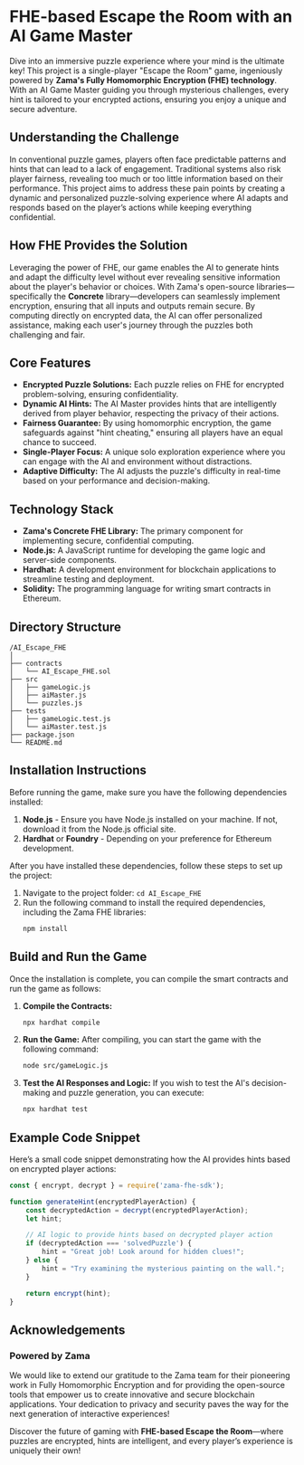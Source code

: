 # FHE-based Escape the Room with an AI Game Master

Dive into an immersive puzzle experience where your mind is the ultimate key! This project is a single-player "Escape the Room" game, ingeniously powered by **Zama's Fully Homomorphic Encryption (FHE) technology**. With an AI Game Master guiding you through mysterious challenges, every hint is tailored to your encrypted actions, ensuring you enjoy a unique and secure adventure.

## Understanding the Challenge

In conventional puzzle games, players often face predictable patterns and hints that can lead to a lack of engagement. Traditional systems also risk player fairness, revealing too much or too little information based on their performance. This project aims to address these pain points by creating a dynamic and personalized puzzle-solving experience where AI adapts and responds based on the player’s actions while keeping everything confidential.

## How FHE Provides the Solution

Leveraging the power of FHE, our game enables the AI to generate hints and adapt the difficulty level without ever revealing sensitive information about the player's behavior or choices. With Zama's open-source libraries—specifically the **Concrete** library—developers can seamlessly implement encryption, ensuring that all inputs and outputs remain secure. By computing directly on encrypted data, the AI can offer personalized assistance, making each user's journey through the puzzles both challenging and fair.

## Core Features

- **Encrypted Puzzle Solutions:** Each puzzle relies on FHE for encrypted problem-solving, ensuring confidentiality.
- **Dynamic AI Hints:** The AI Master provides hints that are intelligently derived from player behavior, respecting the privacy of their actions.
- **Fairness Guarantee:** By using homomorphic encryption, the game safeguards against "hint cheating," ensuring all players have an equal chance to succeed.
- **Single-Player Focus:** A unique solo exploration experience where you can engage with the AI and environment without distractions.
- **Adaptive Difficulty:** The AI adjusts the puzzle's difficulty in real-time based on your performance and decision-making.

## Technology Stack

- **Zama's Concrete FHE Library:** The primary component for implementing secure, confidential computing.
- **Node.js:** A JavaScript runtime for developing the game logic and server-side components.
- **Hardhat:** A development environment for blockchain applications to streamline testing and deployment.
- **Solidity:** The programming language for writing smart contracts in Ethereum.

## Directory Structure

```plaintext
/AI_Escape_FHE
│
├── contracts
│   └── AI_Escape_FHE.sol
├── src
│   ├── gameLogic.js
│   ├── aiMaster.js
│   └── puzzles.js
├── tests
│   ├── gameLogic.test.js
│   └── aiMaster.test.js
├── package.json
└── README.md
```

## Installation Instructions

Before running the game, make sure you have the following dependencies installed:

1. **Node.js** - Ensure you have Node.js installed on your machine. If not, download it from the Node.js official site.
2. **Hardhat** or **Foundry** - Depending on your preference for Ethereum development.

After you have installed these dependencies, follow these steps to set up the project:

1. Navigate to the project folder: `cd AI_Escape_FHE`
2. Run the following command to install the required dependencies, including the Zama FHE libraries:
   ```bash
   npm install
   ```

## Build and Run the Game

Once the installation is complete, you can compile the smart contracts and run the game as follows:

1. **Compile the Contracts:**
   ```bash
   npx hardhat compile
   ```
   
2. **Run the Game:**
   After compiling, you can start the game with the following command:
   ```bash
   node src/gameLogic.js
   ```

3. **Test the AI Responses and Logic:**
   If you wish to test the AI's decision-making and puzzle generation, you can execute:
   ```bash
   npx hardhat test
   ```

## Example Code Snippet

Here’s a small code snippet demonstrating how the AI provides hints based on encrypted player actions:

```javascript
const { encrypt, decrypt } = require('zama-fhe-sdk');

function generateHint(encryptedPlayerAction) {
    const decryptedAction = decrypt(encryptedPlayerAction);
    let hint;

    // AI logic to provide hints based on decrypted player action
    if (decryptedAction === 'solvedPuzzle') {
        hint = "Great job! Look around for hidden clues!";
    } else {
        hint = "Try examining the mysterious painting on the wall.";
    }

    return encrypt(hint);
}
```

## Acknowledgements

### Powered by Zama

We would like to extend our gratitude to the Zama team for their pioneering work in Fully Homomorphic Encryption and for providing the open-source tools that empower us to create innovative and secure blockchain applications. Your dedication to privacy and security paves the way for the next generation of interactive experiences!

Discover the future of gaming with **FHE-based Escape the Room**—where puzzles are encrypted, hints are intelligent, and every player’s experience is uniquely their own!
